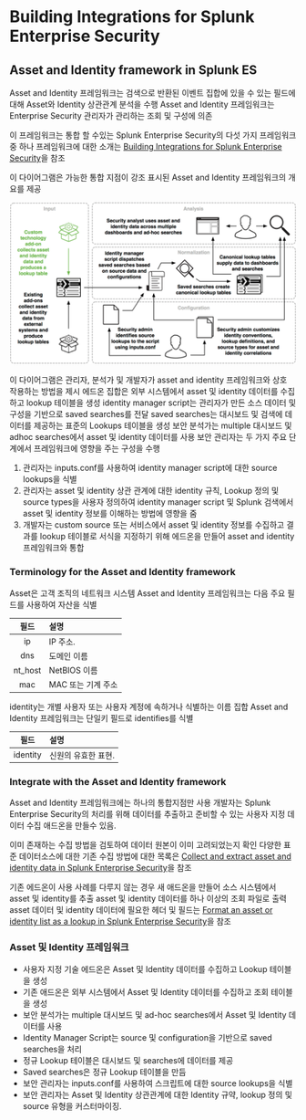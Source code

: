 # Building Integrations for Splunk Enterprise Security

## Asset and Identity framework in Splunk ES

Asset and Identity 프레임워크는 검색으로 반환된 이벤트 집합에 있을 수 있는 필드에 대해 Asset와 Identity 상관관계 분석을 수행
Asset and Identity 프레임워크는 Enterprise Security 관리자가 관리하는 조회 및 구성에 의존

이 프레임워크는 통합 할 수있는 Splunk Enterprise Security의 다섯 가지 프레임워크 중 하나
프레임워크에 대한 소개는 [Building Integrations for Splunk Enterprise Security](http://dev.splunk.com/view/enterprise-security/SP-CAAAFAZ)을 참조

이 다이어그램은 가능한 통합 지점이 강조 표시된 Asset and Identity 프레임워크의 개요를 제공

![asset_identity_framework.png](./images/asset_identity_framework.png)

이 다이어그램은 관리자, 분석가 및 개발자가 asset and identity 프레임워크와 상호 작용하는 방법을 제시
에드온 집합은 외부 시스템에서 asset 및 identity 데이터를 수집하고 lookup 테이블을 생성
identity manager script는 관리자가 만든 소스 데이터 및 구성을 기반으로 saved searches를 전달
saved searches는 대시보드 및 검색에 데이터를 제공하는 표준의 Lookups 테이블을 생성
보안 분석가는 multiple 대시보드 및 adhoc searches에서 asset 및 identity 데이터를 사용
보안 관리자는 두 가지 주요 단계에서 프레임워크에 영향을 주는 구성을 수행

1. 관리자는 inputs.conf를 사용하여 identity manager script에 대한 source lookups을 식별
2. 관리자는 asset 및 identity 상관 관계에 대한 identity 규칙, Lookup 정의 및 source types을 사용자 정의하여 identity manager script 및 Splunk 검색에서 asset 및 identity 정보를 이해하는 방법에 영향을 줌
3. 개발자는 custom source 또는 서비스에서 asset 및 identity 정보를 수집하고 결과를 lookup 테이블로 서식을 지정하기 위해 에드온을 만들어 asset and identity 프레임워크와 통합

### Terminology for the Asset and Identity framework

Asset은 고객 조직의 네트워크 시스템
Asset and Identity 프레임워크는 다음 주요 필드를 사용하여 자산을 식별

|필드|설명|
|:--:|:--|
| ip | IP 주소.
| dns | 도메인 이름 |
| nt_host | NetBIOS 이름 |
| mac | MAC 또는 기계 주소 |

identity는 개별 사용자 또는 사용자 계정에 속하거나 식별하는 이름 집합
Asset and Identity 프레임워크는 단일키 필드로 identifies를 식별

|필드|설명|
|:--:|:--|
|identity|신원의 유효한 표현.|

### Integrate with the Asset and Identity framework

Asset and Identity 프레임워크에는 하나의 통합지점만 사용
개발자는 Splunk Enterprise Security의 처리를 위해 데이터를 추출하고 준비할 수 있는 사용자 지정 데이터 수집 애드온을 만들수 있음.

이미 존재하는 수집 방법을 검토하여 데이터 원본이 이미 고려되었는지 확인
다양한 표준 데이터소스에 대한 기존 수집 방법에 대한 목록은 [Collect and extract asset and identity data in Splunk Enterprise Security](http://docs.splunk.com/Documentation/ES/latest/Admin/Collectandextractassetandidentitydata)을 참조

기존 에드온이 사용 사례를 다루지 않는 경우 새 애드온을 만들어 소스 시스템에서 asset 및 identity를 추출
asset 및 identity 데이터를 하나 이상의 조회 파일로 출력
asset 데이터 및 identity 데이터에 필요한 헤더 및 필드는 [Format an asset or identity list as a lookup in Splunk Enterprise Security](http://docs.splunk.com/Documentation/ES/latest/Admin/Formatassetoridentitylist)을 참조

### Asset 및 Identity 프레임워크

- 사용자 지정 기술 에드온은 Asset 및 Identity 데이터를 수집하고 Lookup 테이블을 생성
- 기존 애드온은 외부 시스템에서 Asset 및 Identity 데이터를 수집하고 조회 테이블을 생성
- 보안 분석가는 multiple 대시보드 및 ad-hoc searches에서 Asset 및 Identity 데이터를 사용
- Identity Manager Script는 source 및 configuration을 기반으로 saved searches을 처리
- 정규 Lookup 테이블은 대시보드 및 searches에 데이터를 제공
- Saved searches은 정규 Lookup 테이블을 만듬
- 보안 관리자는 inputs.conf를 사용하여 스크립트에 대한 source lookups을 식별
- 보안 관리자는 Asset 및 Identity 상관관계에 대한 Identity 규약, lookup 정의 및 source 유형을 커스터마이징.